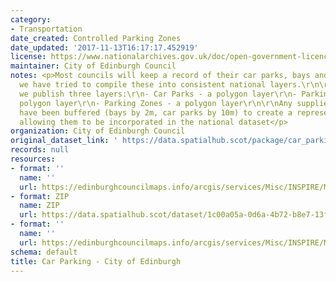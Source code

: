 ```yaml
---
category:
- Transportation
date_created: Controlled Parking Zones
date_updated: '2017-11-13T16:17:17.452919'
license: https://www.nationalarchives.gov.uk/doc/open-government-licence/version/3/
maintainer: City of Edinburgh Council
notes: <p>Most councils will keep a record of their car parks, bays and zones. Therefore
  we have tried to compile these into consistent national layers.\r\n\r\nCurrently,
  we publish three layers:\r\n- Car Parks - a polygon layer\r\n- Parking Bays - a
  polygon layer\r\n- Parking Zones - a polygon layer\r\n\r\nAny supplied point records
  have been buffered (bays by 2m, car parks by 10m) to create a representative area,
  allowing them to be incorporated in the national dataset</p>
organization: City of Edinburgh Council
original_dataset_link: ' https://data.spatialhub.scot/package/car_parking-ce'
records: null
resources:
- format: ''
  name: ''
  url: https://edinburghcouncilmaps.info/arcgis/services/Misc/INSPIRE/MapServer/WFSServer?
- format: ZIP
  name: ZIP
  url: https://data.spatialhub.scot/dataset/1c00a05a-0d6a-4b72-b8e7-13f014a655fe/resource/54d98675-4cd2-4366-8c9e-5b8420050761/download/car-parking.zip
- format: ''
  name: ''
  url: https://edinburghcouncilmaps.info/arcgis/services/Misc/INSPIRE/MapServer/WFSServer?request=GetCapabilities&service=WFS
schema: default
title: Car Parking - City of Edinburgh
---
```

